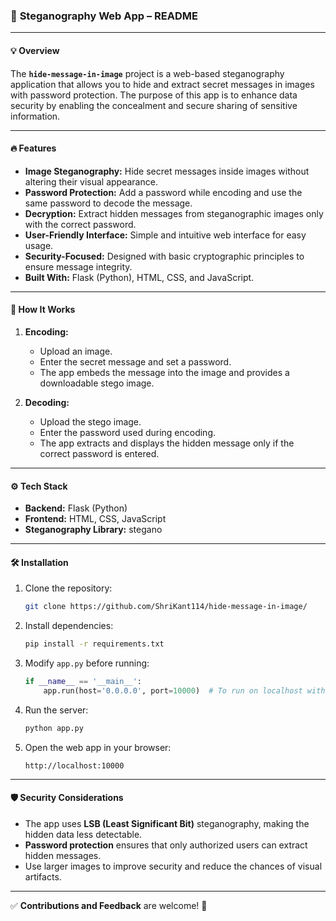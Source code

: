 ### 📌 **Steganography Web App – README**

---

#### 💡 **Overview**
The **`hide-message-in-image`** project is a web-based steganography application that allows you to hide and extract secret messages in images with password protection. The purpose of this app is to enhance data security by enabling the concealment and secure sharing of sensitive information.

---

#### 🔥 **Features**
- **Image Steganography:** Hide secret messages inside images without altering their visual appearance.  
- **Password Protection:** Add a password while encoding and use the same password to decode the message.  
- **Decryption:** Extract hidden messages from steganographic images only with the correct password.  
- **User-Friendly Interface:** Simple and intuitive web interface for easy usage.  
- **Security-Focused:** Designed with basic cryptographic principles to ensure message integrity.  
- **Built With:** Flask (Python), HTML, CSS, and JavaScript.  

---

#### 🚀 **How It Works**
1. **Encoding:**  
   - Upload an image.  
   - Enter the secret message and set a password.  
   - The app embeds the message into the image and provides a downloadable stego image.  

2. **Decoding:**  
   - Upload the stego image.  
   - Enter the password used during encoding.  
   - The app extracts and displays the hidden message only if the correct password is entered.  

---

#### ⚙️ **Tech Stack**
- **Backend:** Flask (Python)  
- **Frontend:** HTML, CSS, JavaScript  
- **Steganography Library:** stegano 

---

#### 🛠️ **Installation**
1. Clone the repository:
   ```bash
   git clone https://github.com/ShriKant114/hide-message-in-image/
   ```
2. Install dependencies:
   ```bash
   pip install -r requirements.txt
   ```
3. Modify `app.py` before running:
   ```python
   if __name__ == '__main__':
       app.run(host='0.0.0.0', port=10000)  # To run on localhost with custom port
   ```

4. Run the server:
   ```bash
   python app.py
   ```
5. Open the web app in your browser:
   ```
   http://localhost:10000
   ```

---

#### 🛡️ **Security Considerations**
- The app uses **LSB (Least Significant Bit)** steganography, making the hidden data less detectable.  
- **Password protection** ensures that only authorized users can extract hidden messages.  
- Use larger images to improve security and reduce the chances of visual artifacts.  

---

✅ **Contributions and Feedback** are welcome! 🎯
